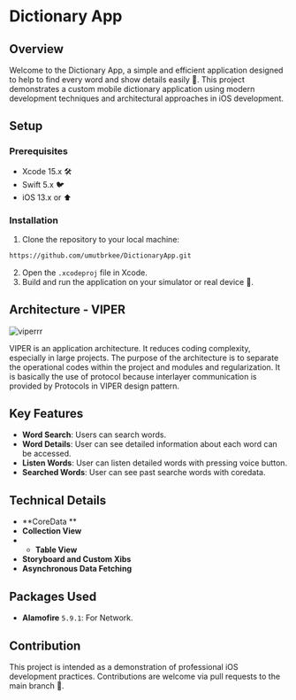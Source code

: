 # Dictionary App

## Overview
Welcome to the Dictionary App, a simple and efficient application designed to help to find every word and show details easily 🚀. This project demonstrates a custom mobile dictionary  application using modern development techniques and architectural approaches in iOS development.

## Setup
### Prerequisites
- Xcode 15.x 🛠️
- Swift 5.x 🐦
- iOS 13.x or ⬆️

### Installation
1. Clone the repository to your local machine:
```bash
https://github.com/umutbrkee/DictionaryApp.git
```
2. Open the `.xcodeproj` file in Xcode.
3. Build and run the application on your simulator or real device 📱.


## Architecture - VIPER
![viperrr](https://github.com/umutbrkee/DictionaryApp/assets/45608427/73629791-8dc0-4ee9-a408-42e90485b007)


VIPER is an application architecture. It reduces coding complexity, especially in large projects. The purpose of the architecture is to separate the operational codes within the project and modules and regularization. It is basically the use of protocol because interlayer communication is provided by Protocols in VIPER design pattern.

## Key Features
- **Word Search**: Users can search words.
- **Word Details**: User can see detailed information about each word can be accessed.
- **Listen Words**: User can listen detailed words with pressing voice button.
- **Searched Words**: User can see past searche words with coredata.



## Technical Details
- **CoreData **
- **Collection View**
- - **Table View**
- **Storyboard and Custom Xibs**
- **Asynchronous Data Fetching**

## Packages Used
- **Alamofire** `5.9.1`: For Network.









## Contribution
This project is intended as a demonstration of professional iOS development practices. Contributions are welcome via pull requests to the main branch 💬.


